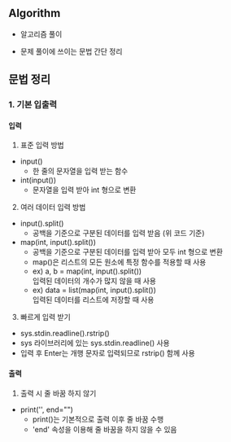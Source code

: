 ## Algorithm
- 알고리즘 풀이


- 문제 풀이에 쓰이는 문법 간단 정리

## 문법 정리

### 1. 기본 입출력

#### 입력
1. 표준 입력 방법
- input()   
  - 한 줄의 문자열을 입력 받는 함수
- int(input())   
  - 문자열을 입력 받아 int 형으로 변환   
2. 여러 데이터 입력 방법
 - input().split()   
   - 공백을 기준으로 구분된 데이터를 입력 받음 (위 코드 기준)
 - map(int, input().split())   
   - 공백을 기준으로 구분된 데이터를 입력 받아 모두 int 형으로 변환
   - map()은 리스트의 모든 원소에 특정 함수를 적용할 때 사용
   - ex) a, b = map(int, input().split())  
     입력된 데이터의 개수가 많지 않을 때 사용
   - ex) data = list(map(int, input().split())  
     입력된 데이터를 리스트에 저장할 때 사용   
3. 빠르게 입력 받기
 - sys.stdin.readline().rstrip()   
  - sys 라이브러리에 있는 sys.stdin.readline() 사용
  - 입력 후 Enter는 개행 문자로 입력되므로 rstrip() 함께 사용   

#### 출력
1. 출력 시 줄 바꿈 하지 않기
 - print('', end="")   
   - print()는 기본적으로 출력 이후 줄 바꿈 수행
   - 'end' 속성을 이용해 줄 바꿈을 하지 않을 수 있음
